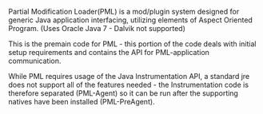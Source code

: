 Partial Modification Loader(PML) is a mod/plugin system designed for generic Java application interfacing, utilizing elements of Aspect Oriented Program. (Uses Oracle Java 7 - Dalvik not supported)


This is the premain code for PML - this portion of the code deals with initial setup requirements and contains the API for PML-application communication.

While PML requires usage of the Java Instrumentation API, a standard jre does not support all of the features needed - the Instrumentation code is therefore separated (PML-Agent) so it can be run after the supporting natives have been installed (PML-PreAgent).